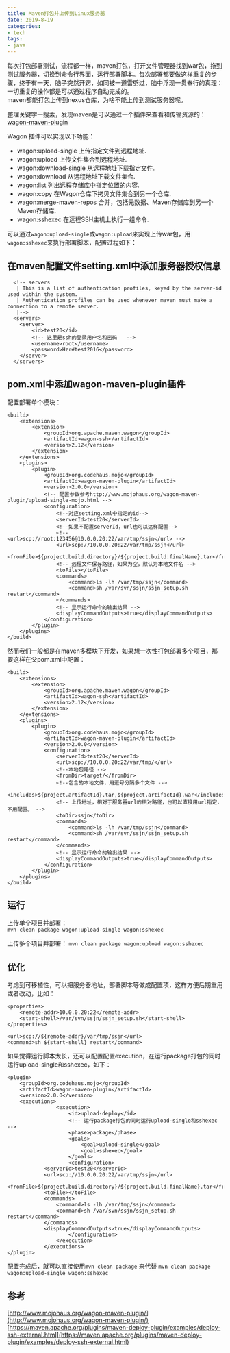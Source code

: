 ```yaml
---
title: Maven打包并上传到Linux服务器
date: 2019-8-19
categories:
- tech
tags:
- java
---
```


每次打包部署测试，流程都一样，maven打包，打开文件管理器找到war包，拖到测试服务器，切换到命令行界面，运行部署脚本。每次部署都要做这样重复的步骤，终于有一天，脑子突然开窍，如同被一道雷劈过，脑中浮现一贯奉行的真理：一切重复的操作都是可以通过程序自动完成的。  
maven都能打包上传到nexus仓库，为啥不能上传到测试服务器呢。
<!-- more -->
整理关键字一搜索，发现maven是可以通过一个插件来查看和传输资源的：[wagon-maven-plugin](http://www.mojohaus.org/wagon-maven-plugin/)  

Wagon 插件可以实现以下功能：
+ wagon:upload-single 上传指定文件到远程地址.
+ wagon:upload 上传文件集合到远程地址.
+ wagon:download-single 从远程地址下载指定文件.
+ wagon:download 从远程地址下载文件集合.
+ wagon:list 列出远程存储库中指定位置的内容.
+ wagon:copy 在Wagon仓库下拷贝文件集合到另一个仓库.
+ wagon:merge-maven-repos 合并，包括元数据、Maven存储库到另一个Maven存储库.
+ wagon:sshexec 在远程SSH主机上执行一组命令.

可以通过`wagon:upload-single`或`wagon:upload`来实现上传war包，用`wagon:sshexec`来执行部署脚本，配置过程如下：

## 在maven配置文件setting.xml中添加服务器授权信息
```
  <!-- servers
   | This is a list of authentication profiles, keyed by the server-id used within the system.
   | Authentication profiles can be used whenever maven must make a connection to a remote server.
   |-->
  <servers>
    <server>
        <id>test20</id>
        <!-- 这里是ssh的登录用户名和密码   -->
        <username>root</username>
        <password>Hzr#test2016</password>
    </server>
  </servers>
```

## pom.xml中添加wagon-maven-plugin插件
配置部署单个模块：  
```
<build>
    <extensions>
        <extension>
            <groupId>org.apache.maven.wagon</groupId>
            <artifactId>wagon-ssh</artifactId>
            <version>2.12</version>
        </extension>
    </extensions>
    <plugins>
        <plugin>
            <groupId>org.codehaus.mojo</groupId>
            <artifactId>wagon-maven-plugin</artifactId>
            <version>2.0.0</version>
            <!-- 配置参数参考http://www.mojohaus.org/wagon-maven-plugin/upload-single-mojo.html -->
            <configuration>
                <!--对应setting.xml中指定的id-->
                <serverId>test20</serverId>
                <!--如果不配置serverId，url也可以这样配置-->
                <!-- <url>scp://root:123456@10.0.0.20:22/var/tmp/ssjn</url> -->
                <url>scp://10.0.0.20:22/var/tmp/ssjn</url>
                <fromFile>${project.build.directory}/${project.build.finalName}.tar</fromFile>
                <!-- 远程文件保存路径，如果为空，默认为本地文件名 -->
                <toFile></toFile>
                <commands>
                    <command>ls -lh /var/tmp/ssjn</command>
                    <command>sh /var/svn/ssjn/ssjn_setup.sh restart</command>
                </commands>
                <!-- 显示运行命令的输出结果 -->
                <displayCommandOutputs>true</displayCommandOutputs>
            </configuration>
        </plugin>
    </plugins>
</build>
```

然而我们一般都是在maven多模块下开发，如果想一次性打包部署多个项目，那要这样在父pom.xml中配置： 

```
<build>
    <extensions>
        <extension>
            <groupId>org.apache.maven.wagon</groupId>
            <artifactId>wagon-ssh</artifactId>
            <version>2.12</version>
        </extension>
    </extensions>
    <plugins>
        <plugin>
            <groupId>org.codehaus.mojo</groupId>
            <artifactId>wagon-maven-plugin</artifactId>
            <version>2.0.0</version>
            <configuration>
                <serverId>test20</serverId>
                <url>scp://10.0.0.20:22/var/tmp/</url>
                <!--本地包路径 -->
                <fromDir>target/</fromDir>
                <!--包含的本地文件，用逗号分隔多个文件 -->
                <includes>${project.artifactId}.tar,${project.artifactId}.war</includes>
                <!-- 上传地址，相对于服务器url的相对路径，也可以直接用url指定，不用配置。 -->
                <toDir>ssjn</toDir>
                <commands>
                    <command>ls -lh /var/tmp/ssjn</command>
                    <command>sh /var/svn/ssjn/ssjn_setup.sh restart</command>
                </commands>
                <!-- 显示运行命令的输出结果 -->
                <displayCommandOutputs>true</displayCommandOutputs>
            </configuration>
        </plugin>
    </plugins>
</build>
```

## 运行

上传单个项目并部署：  
`mvn clean package wagon:upload-single wagon:sshexec`

上传多个项目并部署：
`mvn clean package wagon:upload wagon:sshexec`

## 优化

考虑到可移植性，可以把服务器地址，部署脚本等做成配置项，这样方便后期重用或者改动，比如：

```
<properties>
    <remote-addr>10.0.0.20:22</remote-addr>
    <start-shell>/var/svn/ssjn/ssjn_setup.sh</start-shell>
</properties>

<url>scp://${remote-addr}/var/tmp/ssjn</url>
<command>sh ${start-shell} restart</command>
```

如果觉得运行脚本太长，还可以配置配置execution，在运行package打包的同时运行upload-single和sshexec，如下：  
```
<plugin>
    <groupId>org.codehaus.mojo</groupId>
    <artifactId>wagon-maven-plugin</artifactId>
    <version>2.0.0</version>
    <executions>
				<execution>
					<id>upload-deploy</id>
					<!-- 运行package打包的同时运行upload-single和sshexec -->
					<phase>package</phase>
					<goals>
						<goal>upload-single</goal>
						<goal>sshexec</goal>
					</goals>
					<configuration>
            <serverId>test20</serverId>
            <url>scp://10.0.0.20:22/var/tmp/ssjn</url>
            <fromFile>${project.build.directory}/${project.build.finalName}.tar</fromFile>
            <toFile></toFile>
            <commands>
                <command>ls -lh /var/tmp/ssjn</command>
                <command>sh /var/svn/ssjn/ssjn_setup.sh restart</command>
            </commands>
            <displayCommandOutputs>true</displayCommandOutputs>
					</configuration>
				</execution>
			</executions>
</plugin>
```

配置完成后，就可以直接使用`mvn clean package` 来代替 `mvn clean package wagon:upload-single wagon:sshexec`

## 参考

[http://www.mojohaus.org/wagon-maven-plugin/](http://www.mojohaus.org/wagon-maven-plugin/)
[https://maven.apache.org/plugins/maven-deploy-plugin/examples/deploy-ssh-external.html](https://maven.apache.org/plugins/maven-deploy-plugin/examples/deploy-ssh-external.html)
